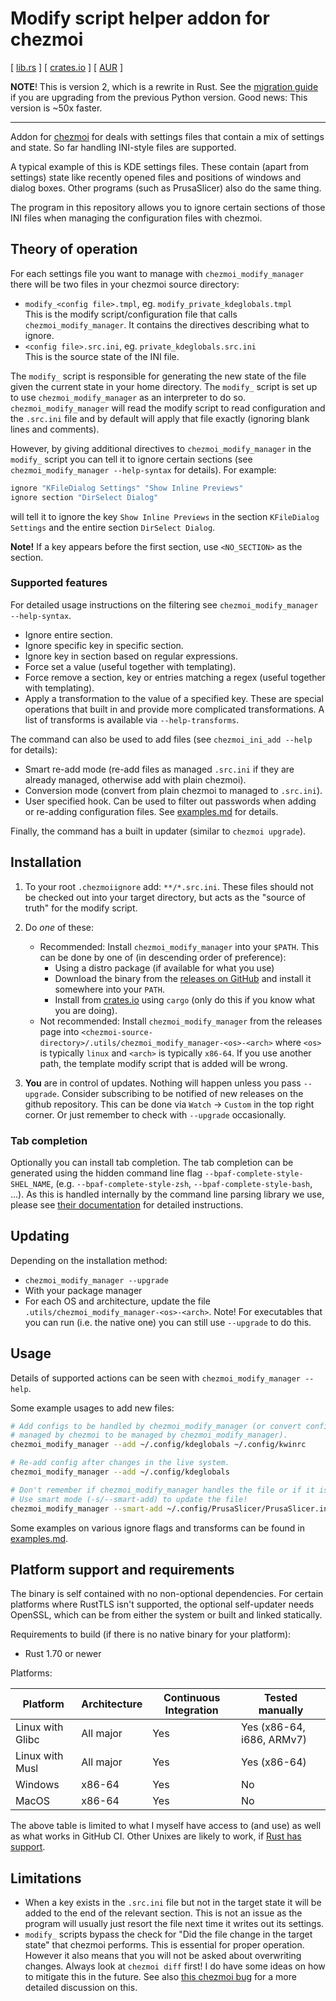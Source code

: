 # Modify script helper addon for chezmoi

[ [lib.rs] ] [ [crates.io] ] [ [AUR] ]

**NOTE**! This is version 2, which is a rewrite in Rust. See the
[migration guide](doc/migration.md) if you are upgrading from the previous
Python version. Good news: This version is ~50x faster.

---

Addon for [chezmoi](https://www.chezmoi.io/) for deals with settings files that
contain a mix of settings and state. So far handling INI-style files are
supported.

A typical example of this is KDE settings files. These contain (apart from
settings) state like recently opened files and positions of windows and dialog
boxes. Other programs (such as PrusaSlicer) also do the same thing.

The program in this repository allows you to ignore certain sections of those
INI files when managing the configuration files with chezmoi.

## Theory of operation

For each settings file you want to manage with `chezmoi_modify_manager` there
will be two files in your chezmoi source directory:

* `modify_<config file>.tmpl`, eg. `modify_private_kdeglobals.tmpl` \
  This is the modify script/configuration file that calls `chezmoi_modify_manager`.
  It contains the directives describing what to ignore.
* `<config file>.src.ini`, eg. `private_kdeglobals.src.ini`\
  This is the source state of the INI file.

The `modify_` script is responsible for generating the new state of the file
given the current state in your home directory. The `modify_` script is set
up to use `chezmoi_modify_manager` as an interpreter to do so. 
`chezmoi_modify_manager` will read the modify script to read configuration and
the `.src.ini` file and by default will apply that file exactly (ignoring blank
lines and comments).

However, by giving additional directives to `chezmoi_modify_manager` in the
`modify_` script you can tell it to ignore certain sections (see
`chezmoi_modify_manager --help-syntax` for details). For example:

```bash
ignore "KFileDialog Settings" "Show Inline Previews"
ignore section "DirSelect Dialog"
```

will tell it to ignore the key `Show Inline Previews` in the section
`KFileDialog Settings` and the entire section `DirSelect Dialog`.

**Note!** If a key appears before the first section, use `<NO_SECTION>` as the
section.

### Supported features

For detailed usage instructions on the filtering see `chezmoi_modify_manager --help-syntax`.

* Ignore entire section.
* Ignore specific key in specific section.
* Ignore key in section based on regular expressions.
* Force set a value (useful together with templating).
* Force remove a section, key or entries matching a regex (useful together with templating).
* Apply a transformation to the value of a specified key. These are special
  operations that built in and provide more complicated transformations.
  A list of transforms is available via `--help-transforms`.

The command can also be used to add files (see `chezmoi_ini_add --help` for details):

* Smart re-add mode (re-add files as managed `.src.ini` if they are already
  managed, otherwise add with plain chezmoi).
* Conversion mode (convert from plain chezmoi to managed to `.src.ini`).
* User specified hook. Can be used to filter out passwords when adding or
  re-adding configuration files. See [examples.md](doc/examples.md#add-hook) for details.

Finally, the command has a built in updater (similar to `chezmoi upgrade`).

## Installation

1. To your root `.chezmoiignore` add: `**/*.src.ini`. These files should not be
   checked out into your target directory, but acts as the "source of truth" for
   the modify script.
2. Do *one* of these:
   * Recommended: Install `chezmoi_modify_manager` into your `$PATH`. This can be
     done by one of (in descending order of preference):
     * Using a distro package (if available for what you use)
     * Download the binary from the [releases on GitHub](https://github.com/VorpalBlade/chezmoi_modify_manager/releases) and install it somewhere into your `PATH`.
     * Install from [crates.io] using `cargo` (only do this if you know what you are doing).
   * Not recommended: Install `chezmoi_modify_manager` from the releases page
     into `<chezmoi-source-directory>/.utils/chezmoi_modify_manager-<os>-<arch>`
     where `<os>` is typically `linux` and `<arch>` is typically `x86-64`. If
     you use another path, the template modify script that is added will be wrong.

4. **You** are in control of updates. Nothing will happen unless you pass
   `--upgrade`. Consider subscribing to be notified of new releases on the
   github repository. This can be done via `Watch` -> `Custom` in the top
   right corner. Or just remember to check with `--upgrade` occasionally.

### Tab completion

Optionally you can install tab completion. The tab completion can be generated
using the hidden command line flag `--bpaf-complete-style-SHEL_NAME`, (e.g.
`--bpaf-complete-style-zsh`, `--bpaf-complete-style-bash`, ...). As this is
handled internally by the command line parsing library we use, please see
[their documentation](https://docs.rs/bpaf/0.7.10/bpaf/index.html#dynamic-shell-completion)
for detailed instructions.

## Updating

Depending on the installation method:
* `chezmoi_modify_manager --upgrade`
* With your package manager
* For each OS and architecture, update the file `.utils/chezmoi_modify_manager-<os>-<arch>`.
  Note! For executables that you can run (i.e. the native one) you can still use `--upgrade`
  to do this.

## Usage

Details of supported actions can be seen with `chezmoi_modify_manager --help`.

Some example usages to add new files:

```bash
# Add configs to be handled by chezmoi_modify_manager (or convert configs
# managed by chezmoi to be managed by chezmoi_modify_manager).
chezmoi_modify_manager --add ~/.config/kdeglobals ~/.config/kwinrc

# Re-add config after changes in the live system.
chezmoi_modify_manager --add ~/.config/kdeglobals

# Don't remember if chezmoi_modify_manager handles the file or if it is raw chezmoi?
# Use smart mode (-s/--smart-add) to update the file!
chezmoi_modify_manager --smart-add ~/.config/PrusaSlicer/PrusaSlicer.ini
```

Some examples on various ignore flags and transforms can be found in
[examples.md](doc/examples.md).

## Platform support and requirements

The binary is self contained with no non-optional dependencies. For certain platforms where RustTLS isn't supported, the optional self-updater needs OpenSSL, which can be from either the system or built and linked statically.

Requirements to build (if there is no native binary for your platform):
* Rust 1.70 or newer

Platforms:

| Platform         | Architecture | Continuous Integration | Tested manually           |
|------------------|--------------|------------------------|---------------------------|
| Linux with Glibc | All major    | Yes                    | Yes (x86-64, i686, ARMv7) |
| Linux with Musl  | All major    | Yes                    | Yes (x86-64)              |
| Windows          | x86-64       | Yes                    | No                        |
| MacOS            | x86-64       | Yes                    | No                        |

The above table is limited to what I myself have access to (and use) as well as what works in GitHub CI. Other Unixes are likely to work, if [Rust has support](https://doc.rust-lang.org/stable/rustc/platform-support.html).

## Limitations

* When a key exists in the `.src.ini` file but not in the target state it will
  be added to the end of the relevant section. This is not an issue as the
  program will usually just resort the file next time it writes out its
  settings.
* `modify_` scripts bypass the check for "Did the file change in the target
  state" that chezmoi performs. This is essential for proper operation.
  However it also means that you will not be asked about overwriting changes.
  Always look at `chezmoi diff` first! I do have some ideas on how to mitigate
  this in the future. See also [this chezmoi bug](https://github.com/twpayne/chezmoi/issues/2244)
  for a more detailed discussion on this.

[AUR]: https://aur.archlinux.org/packages/chezmoi_modify_manager
[crates.io]: https://crates.io/crates/chezmoi_modify_manager
[lib.rs]: https://lib.rs/crates/chezmoi_modify_manager
